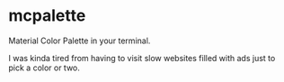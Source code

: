 # mcpalette
Material Color Palette in your terminal.

I was kinda tired from having to visit slow websites filled with ads just to pick a color or two.
